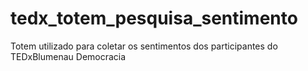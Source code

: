 # tedx_totem_pesquisa_sentimento
Totem utilizado para coletar os sentimentos dos participantes do TEDxBlumenau Democracia
